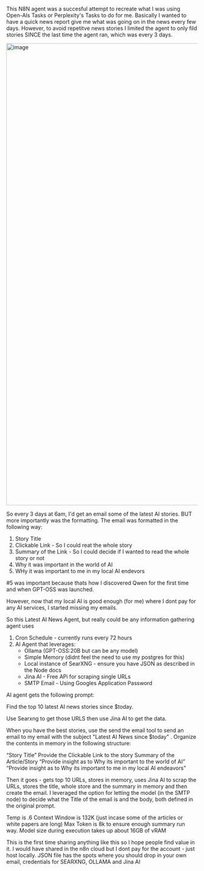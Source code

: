 This N8N agent was a succesful attempt to recreate what I was using Open-AIs Tasks or 
Perplexity's Tasks to do for me. Basically I wanted to have a quick news report
give me what was going on in the news every few days. However, to avoid repetitve news stories
I limited the agent to only fild stories SINCE the last time the agent ran, which was every 3 days.

<img width="1617" height="1213" alt="image" src="https://github.com/user-attachments/assets/3c3cb8d2-e565-428d-8b95-1e57b1fa4574" />


So every 3 days at 6am, I'd get an email some of the latest AI stories. BUT more importantly was the formatting.
The email was formatted in the following way:

1) Story Title 
2) Clickable Link - So I could reat the whole story
3) Summary of the Link - So I could decide if I wanted to read the whole story or not
4) Why it was important in the world of AI 
5) WHy it was important to me in my local AI endevors

#5 was important because thats how I discovered Qwen for the first time and when GPT-OSS was launched. 

However, now that my local AI is good enough (for me) where I dont pay for any AI services, I started missing my emails. 

So this Latest AI News Agent, but really could be any information gathering agent uses

1) Cron Schedule - currently runs every 72 hours
2) AI Agent that leverages:
   - Ollama (GPT-OSS:20B but can be any model)
   - Simple Memory (didnt feel the need to use my postgres for this)
   - Local instance of SearXNG - ensure you have JSON as described in the Node docs
   - Jina AI - Free APi for scraping single URLs
   - SMTP Email - Using Googles Application Password

AI agent gets the following prompt:

Find the top 10 latest AI news stories since $today. 

Use Searxng to get those URLS then use Jina AI to get the data. 

When you have the best stories,  use the send the email tool to send an email to my email with the 
subject "Latest AI News since $today" . Organize the contents in memory in the following structure:

“Story Title”
Provide the Clickable Link to the story
Summary of the Article/Story
“Provide insight as to Why its important to the world of AI”
“Provide insight as to Why its important to me in my local AI endeavors”

Then it goes - gets top 10 URLs, stores in memory, uses Jina AI to scrap the URLs, stores the title, whole store and the summary in memory and then create the email. 
I leveraged the option for letting the model (in the SMTP node) to decide what the Title of the email is and the body, both defined in the original prompt. 

Temp is .6
Context Window is 132K (just incase some of the articles or white papers are long)
Max Token is 8k to ensure enough summary run way.
Model size during execution takes up about 16GB of vRAM 

This is the first time sharing anything like this so I hope people find value in it. I would have shared in the n8n cloud but I dont pay for the account - just host locally.
JSON file has the spots where you should drop in your own email, credentials for SEARXNG, OLLAMA and Jina AI


